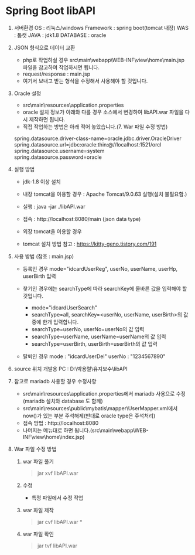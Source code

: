 # Spring Boot libAPI

1. 서버환경
	OS : 리눅스/windows
    Framework : spring boot(tomcat 내장)
	WAS : 톰캣
	JAVA : jdk1.8
	DATABASE : oracle

2. JSON 형식으로 데이터 교환
    - php로 작업하실 경우 src\main\webapp\WEB-INF\view\home\main.jsp 파일을 참고하여 작업하시면 됩니다.
    - request/response : main.jsp
    - 여기서 보내고 받는 형식을 수정해서 사용해야 할 것입니다.

3. Oracle 설정
    - src\main\resources\application.properties
    - oracle 설치 정보가 아래와 다를 경우 소스에서 변경하여 libAPI.war 파일을 다시 제작하면 됩니다.
    - 직접 작업하는 방법은 아래 적어 놓았습니다.(7. War 파일 수정 방법)

    spring.datasource.driver-class-name=oracle.jdbc.driver.OracleDriver
    spring.datasource.url=jdbc:oracle:thin:@//localhost:1521/orcl
    spring.datasource.username=system
    spring.datasource.password=oracle

4. 실행 방법
    - jdk-1.8 이상 설치

    - 내장 tomcat을 이용할 경우 : Apache Tomcat/9.0.63 실행(설치 불필요함.)
    - 실행 : java -jar ./libAPI.war
    - 접속 : http://localhost:8080/main (json data type)

    - 외장 tomcat을 이용할 경우
    - tomcat 설치 방법 참고 : https://kitty-geno.tistory.com/191

5. 사용 방법 (참조 : main.jsp)
    - 등록인 경우
        mode="idcardUserReg", userNo, userName, userHp, userBirth 입력

    - 찾기인 경우에는 searchType에 따라 searchKey에 올바른 값을 입력해야 할 것입니다.
        - mode="idcardUserSearch"
        - searchType=all, searchKey=<userNo, userName, userBirth>의 값 중에 한개 입력합니다.
        - searchType=userNo, userNo=userNo의 값 입력
        - searchType=userName, userName=userName의 값 입력
        - searchType=userBirth, userBirth=userBirth의 값 입력

    - 탈퇴인 경우
        mode : "idcardUserDel"
        userNo : "1234567890"

5. source 위치
    개발용 PC : D:\박용렬\유지보수\libAPI

6. 참고로 mariadb 사용할 경우 수정사항
    - src\main\resources\application.properties에서 mariadb 사용으로 수정(mariadb 설치와 database 도 함께)
    - src\main\resources\public\mybatis\mapper\UserMapper.xml에서 now()가 있는 부분 주석해제(반대로 oracle type은 주석처리)
    - 접속 방법 :  http://localhost:8080
    - 나머지는 메뉴대로 하면 됩니다.(src\main\webapp\WEB-INF\view\home\index.jsp)

7. War 파일 수정 방법
    1) war 파일 풀기
        > jar xvf libAPI.war

    2) 수정
        - 특정 파일에서 수정 작업

    3) war 파일 제작
        > jar cvf libAPI.war *

    4) war 파일 확인
        > jar tvf libAPI.war

    